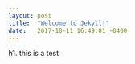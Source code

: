 ```yaml
---
layout: post
title:  "Welcome to Jekyll!"
date:   2017-10-11 16:49:01 -0400
---
```


h1. this is a test
